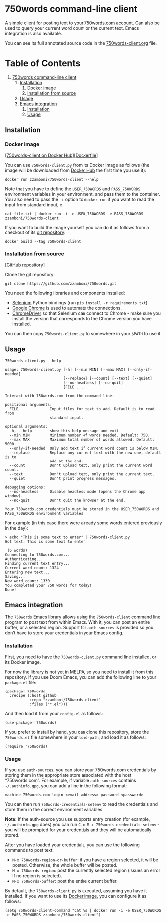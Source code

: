 

# 750words command-line client

A simple client for posting text to your [750words.com](https://750words.com/) account. Can also be used to query your current word count or the current text. Emacs integration is also available.

You can see its full annotated source code in the [750words-client.org](https://github.com/zzamboni/750words-client/blob/main/750words-client.org) file.


# Table of Contents

1.  [750words command-line client](#org62df48c)
    1.  [Installation](#installation)
        1.  [Docker image](#docker-image)
        2.  [Installation from source](#local-installation)
    2.  [Usage](#usage)
    3.  [Emacs integration](#emacs-integration)
        1.  [Installation](#emacs-installation)
        2.  [Usage](#emacs-usage)


<a id="installation"></a>

## Installation


<a id="docker-image"></a>

### Docker image

[[750words-client on Docker Hub](https://hub.docker.com/r/zzamboni/750words-client)][[Dockerfile](https://github.com/zzamboni/750words-client/blob/main/Dockerfile)]

You can use `750words-client.py` from its Docker image as follows (the image will be downloaded from [Docker Hub](https://hub.docker.com/r/zzamboni/750words-client) the first time you use it):

    docker run zzamboni/750words-client --help

Note that you have to define the `USER_750WORDS` and `PASS_750WORDS` environment variables in your environment, and pass them to the container. You also need to pass the `-i` option to `docker run` if you want to read the input from standard input, e.

    cat file.txt | docker run -i -e USER_750WORDS -e PASS_750WORDS zzamboni/750words-client

If you want to build the image yourself, you can do it as follows from a checkout of its [git repository](https://github.com/zzamboni/750words-client):

    docker build --tag 750words-client .


<a id="local-installation"></a>

### Installation from source

[[GitHub repository](https://github.com/zzamboni/750words-client)]

Clone the git repository:

    git clone https://github.com/zzamboni/750words.git

You need the following libraries and components installed:

-   [Selenium](https://selenium-python.readthedocs.io/) Python bindings (run `pip install -r requirements.txt`)
-   [Google Chrome](https://www.google.com/chrome/) is used to automate the connections.
-   [ChromeDriver](https://chromedriver.chromium.org/) so that Selenium can connect to Chrome - make sure you install the version that corresponds to the Chrome version you have installed.

You can then copy `750words-client.py` to somewhere in your `$PATH` to use it.


<a id="usage"></a>

## Usage

    750words-client.py --help

    usage: 750words-client.py [-h] [--min MIN] [--max MAX] [--only-if-needed]
                              [--replace] [--count] [--text] [--quiet]
                              [--no-headless] [--no-quit]
                              [FILE ...]
    
    Interact with 750words.com from the command line.
    
    positional arguments:
      FILE              Input files for text to add. Default is to read from
                        standard input.
    
    optional arguments:
      -h, --help        show this help message and exit
      --min MIN         Minimum number of words needed. Default: 750.
      --max MAX         Maximum total number of words allowed. Default: 5000.
      --only-if-needed  Only add text if current word count is below MIN.
      --replace         Replace any current text with the new one, default is to
                        add at the end.
      --count           Don't upload text, only print the current word count.
      --text            Don't upload text, only print the current text.
      --quiet           Don't print progress messages.
    
    debugging options:
      --no-headless     Disable headless mode (opens the Chrome app window).
      --no-quit         Don't quit the browser at the end.
    
    Your 750words.com credentials must be stored in the USER_750WORDS and
    PASS_750WORDS environment variables.

For example (in this case there were already some words entered previously in the day):

    > echo "This is some text to enter" | 750words-client.py
    Got text: This is some text to enter
    
     (6 words)
    Connecting to 750words.com...
    Authenticating...
    Finding current text entry...
    Current word count: 1324
    Entering new text...
    Saving...
    New word count: 1330
    You completed your 750 words for today!
    Done!


<a id="emacs-integration"></a>

## Emacs integration

The `750words` Emacs library allows using the `750words-client` command line program to post text from within Emacs. With it, you can post an entire buffer, or a selected region. Support for `auth-sources` is provided so you don&rsquo;t have to store your credentials in your Emacs config.


<a id="emacs-installation"></a>

### Installation

First, you need to have the `750words-client.py` command line installed, or its Docker image.

For now the library is not yet in MELPA, so you need to install it from this repository. If you use Doom Emacs, you can add the following line to your `package.el` file:

    (package! 750words
      :recipe (:host github
               :repo "zzamboni/750words-client"
               :files ("*.el")))

And then load it from your `config.el` as follows:

    (use-package! 750words)

If you prefer to install by hand, you can clone this repository, store the `750words.el` file somewhere in your `load-path`, and load it as follows:

    (require '750words)


<a id="emacs-usage"></a>

### Usage

If you use `auth-sources`, you can store your 750words.com credentials by storing them in the appropriate store associated with the host &ldquo;750words.com&rdquo;. For example, if variable `auth-sources` contains `~/.authinfo.gpg`, you can add a line in the following format:

    machine 750words.com login <email address> password <password>

You can then run `750words-credentials-setenv` to read the credentials and store them in the correct environment variables.

**Note:** If the auth-source you use supports entry creation (for example, `~/.authinfo.gpg` does) you can run `C-u M-x 750words-credentials-setenv` - you will be prompted for your credentials and they will be automatically stored.

After you have loaded your credentials, you can use the following commands to post text:

-   `M-x 750words-region-or-buffer`: if you have a region selected, it will be posted. Otherwise, the whole buffer will be posted.
-   `M-x 750words-region`: post the currently selected region (issues an error if no region is selected).
-   `M-x 750words-buffer`: post the entire current buffer.

By default, the `750words-client.py` is executed, assuming you have it installed. If you want to use its [Docker image](https://hub.docker.com/r/zzamboni/750words-client), you can configure it as follows:

    (setq 750words-client-command "cat %s | docker run -i -e USER_750WORDS -e PASS_750WORDS zzamboni/750words-client")

